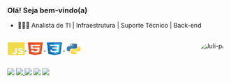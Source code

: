 ### Olá! Seja bem-vindo(a)

- 👩🏽‍💻 Analista de TI | Infraestrutura | Suporte Técnico | Back-end

<div>
<a href

<div style="display: inline_block"><br>
  <img align="center" alt="Rafa-Js" height="30" width="40" src="https://raw.githubusercontent.com/devicons/devicon/master/icons/javascript/javascript-plain.svg">
  <img align="center" alt="Juli-HTML" height="30" width="40" src="https://raw.githubusercontent.com/devicons/devicon/master/icons/html5/html5-original.svg">
  <img align="center" alt="Juli-CSS" height="30" width="40" src="https://raw.githubusercontent.com/devicons/devicon/master/icons/css3/css3-original.svg">
  <img align="center" alt="Juli-Python" height="30" width="40" src="https://raw.githubusercontent.com/devicons/devicon/master/icons/python/python-original.svg">
  <img align="right" alt="Juli-pic" height="150" style="border-radius:50px;" src="https://i.pinimg.com/originals/10/6e/4b/106e4bc92f0c3e4c4c397e072fa8508f.png">
</div>
  
  ##
 
<div> 
  <a href="https://instagram.com/julianabsampaio" target="_blank"><img src="https://img.shields.io/badge/-Instagram-%23E4405F?style=for-the-badge&logo=instagram&logoColor=white" target="_blank"></a>
  <a href="https://codepen.io/sampaio-juliana" target="_blank"><img src="https://img.shields.io/badge/Codepen-000000?style=for-the-badge&logo=codepen&logoColor=white">
 <a href="https://discord.gg/wagxzStdcR" target="_blank"><img src="https://img.shields.io/badge/Discord-7289DA?style=for-the-badge&logo=discord&logoColor=white" target="_blank"></a> 
  <a href = "mailto:julianasampaio04@gmail.com"><img src="https://img.shields.io/badge/-Gmail-%23333?style=for-the-badge&logo=gmail&logoColor=white" target="_blank"></a>
  <a href="https://www.linkedin.com" target="_blank"><img src="https://img.shields.io/badge/-LinkedIn-%230077B5?style=for-the-badge&logo=linkedin&logoColor=white" target="_blank"></a> 
</div>

  

